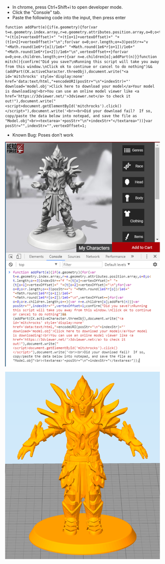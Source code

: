 * In chrome, press Ctrl+Shift+i to open developer mode.
* Click the "Console" tab.
* Paste the following code into the input, then press enter

```
function addPart(e){if(e.geometry){for(var t=e.geometry.index.array,r=e.geometry.attributes.position.array,o=0;o<t.length;o+=3)indexStr+="f "+(t[o]+vertexOffset)+" "+(t[o+1]+vertexOffset)+" "+(t[o+2]+vertexOffset)+"\n";for(var o=0;o<r.length;o+=3)posStr+="v "+Math.round(1e6*r[o])/1e6+" "+Math.round(1e6*r[o+1])/1e6+" "+Math.round(1e6*r[o+2])/1e6+"\n",vertexOffset++}for(var o=0;o<e.children.length;o++){var n=e.children[o];addPart(n)}}function mitch(){confirm("Did you save?\nRunning this script will take you away from this window.\nClick ok to continue or cancel to do nothing")&&(addPart(CK.activeCharacter.threeObj),document.write("<a id='mitchrocks' style='display:none' href='data:text/html,"+encodeURI(posStr+"\n"+indexStr)+"' download='model.obj'>Click here to download your model</a>Your model is downloading!<br>You can use an online model viewer like <a href='https://3dviewer.net/'>3dviewer.net</a> to check it out!"),document.write("<script>document.getElementById('mitchrocks').click()</script>"),document.write('<br><br>Did your download fail?  If so, copy/paste the data below into notepad, and save the file as "Model.obj"<br><textarea>'+posStr+"\n"+indexStr+"</textarea>"))}var posStr="",indexStr="",vertexOffset=1;
```

* Known Bug: Poses don't work

![Pic](pic.PNG)

![Pic](pic2.PNG)
